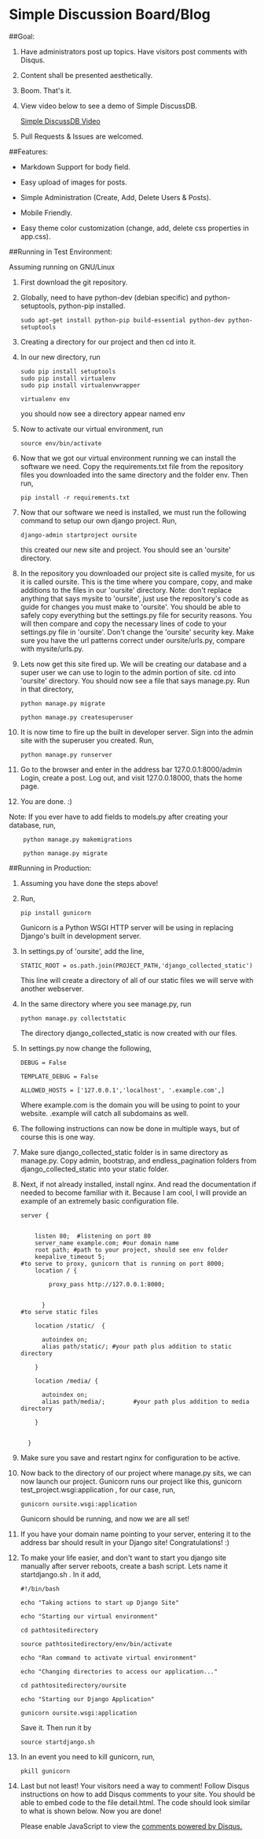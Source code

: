 Simple Discussion Board/Blog
============================

##Goal:

1.  Have administrators post up topics.  Have visitors post comments with Disqus.  

2.  Content shall be presented aesthetically.

3.  Boom. That's it.  

4.  View video below to see a demo of Simple DiscussDB.

    [Simple DiscussDB Video](http://youtu.be/azxvbZJ1waQ)

5.  Pull Requests & Issues are welcomed.



##Features:

* Markdown Support for body field.

* Easy upload of images for posts.

* Simple Administration (Create, Add, Delete Users & Posts).

* Mobile Friendly.

* Easy theme color customization (change, add, delete css properties in app.css).


##Running in Test Environment:

Assuming running on GNU/Linux

1.  First download the git repository.  

2.  Globally, need to have python-dev (debian specific) and python-setuptools, python-pip installed.

        sudo apt-get install python-pip build-essential python-dev python-setuptools

3.  Creating a directory for our project and then cd into it.

4.  In our new directory, run

        sudo pip install setuptools
        sudo pip install virtualenv
        sudo pip install virtualenvwrapper

        virtualenv env

    you should now see a directory appear named env

5.  Now to activate our virtual environment, run

        source env/bin/activate

6.  Now that we got our virtual environment running we can install
    the software we need.  Copy the requirements.txt file from the
    repository files you downloaded into the same directory and the
    folder env.  Then run,

        pip install -r requirements.txt

7.  Now that our software we need is installed, we must run the following
    command to setup our own django project. Run,

        django-admin startproject oursite

    this created our new site and project.  You should see an 'oursite' directory.

8.  In the repository you downloaded our project site is called mysite, for us it is called
    oursite.  This is the time where you compare, copy, and make additions to the
    files in our 'oursite' directory.  Note: don't replace anything that says mysite
    to 'oursite', just use the repository's code as guide for changes you must make to
    'oursite'.  You should be able to safely copy everything but the settings.py file
    for security reasons.  You will then compare and copy the necessary lines of code
    to your settings.py file in 'oursite'.  Don't change the 'oursite' security key.
    Make sure you have the url patterns correct under oursite/urls.py, compare with
    mysite/urls.py.

9.  Lets now get this site fired up.  We will be creating our database and a
    super user we can use to login to the admin portion of site. cd into 'oursite'
    directory.  You should now see a file that says manage.py.  Run in that directory,

        python manage.py migrate

        python manage.py createsuperuser

10. It is now time to fire up the built in developer server.  Sign into the admin
    site with the superuser you created.  Run,

        python manage.py runserver

11. Go to the browser and enter in the address bar 127.0.0.1:8000/admin
    Login, create a post.  Log out, and visit 127.0.0.18000, thats the home page.

12. You are done. :)

Note: If you ever have to add fields to models.py after creating your database,
run,

        python manage.py makemigrations

        python manage.py migrate


##Running in Production:

1.  Assuming you have done the steps above!

2.  Run,

        pip install gunicorn

    Gunicorn is a Python WSGI HTTP server will be using in replacing Django's
    built in development server.

3.  In settings.py of 'oursite', add the line,

        STATIC_ROOT = os.path.join(PROJECT_PATH,'django_collected_static')

    This line will create a directory of all of our static files we will serve
    with another webserver.

4.  In the same directory where you see manage.py, run

        python manage.py collectstatic

    The directory django_collected_static is now created with our files.


5.  In settings.py now change the following,

        DEBUG = False

        TEMPLATE_DEBUG = False

        ALLOWED_HOSTS = ['127.0.0.1','localhost', '.example.com',]

    Where example.com is the domain you will be using to point to your website.
    .example will catch all subdomains as well.

6.  The following instructions can now be done in multiple ways, but of course this
    is one way.

7.  Make sure django_collected_static folder is in same directory as manage.py.
    Copy admin, bootstrap, and endless_pagination folders from django_collected_static
    into your static folder.


8.  Next, if not already installed, install nginx.  And read the documentation if
    needed to become familiar with it. Because I am cool, I will provide an
    example of an extremely basic configuration file.

        server {


            listen 80;  #listening on port 80
            server_name example.com; #our domain name
            root path; #path to your project, should see env folder
            keepalive_timeout 5;
        #to serve to proxy, gunicorn that is running on port 8000;
            location / {

                proxy_pass http://127.0.0.1:8000;


              }
        #to serve static files

            location /static/  {

              autoindex on;
              alias path/static/; #your path plus addition to static directory

            }

            location /media/ {

              autoindex on;
              alias path/media/;		#your path plus addition to media directory

            }


          }

9.  Make sure you save and restart nginx for configuration to be active.

10. Now back to the directory of our project where manage.py sits, we can now
    launch our project.  Gunicorn runs our project like this,
    gunicorn test_project.wsgi:application ,  for our case, run,

        gunicorn oursite.wsgi:application

    Gunicorn should be running, and now we are all set!

11. If you have your domain name pointing to your server, entering it to the address
    bar should result in your Django site!  Congratulations! :)

12. To make your life easier, and don't want to start you django site manually
    after server reboots, create a bash script.  Lets name it startdjango.sh . In it add,

        #!/bin/bash

        echo "Taking actions to start up Django Site"

        echo "Starting our virtual environment"

        cd pathtositedirectory

        source pathtositedirectory/env/bin/activate

        echo "Ran command to activate virtual environment"

        echo "Changing directories to access our application..."

        cd pathtositedirectory/oursite

        echo "Starting our Django Application"

        gunicorn oursite.wsgi:application  

      Save it.  Then run it by

        source startdjango.sh

13. In an event you need to kill gunicorn, run,

        pkill gunicorn

14. Last but not least!  Your visitors need a way to comment!  Follow Disqus
    instructions on how to add Disqus comments to your site.  You should be able
    to embed code to the file detail.html.  The code should look similar to what
    is shown below. Now you are done!

    <div id="disqus_thread"></div>
    <script type="text/javascript">
    /* * * CONFIGURATION VARIABLES: EDIT BEFORE PASTING INTO YOUR WEBPAGE * * */
    var disqus_shortname = '<example>'; // Required - Replace '<example>' with your forum shortname

    /* * * DON'T EDIT BELOW THIS LINE * * */
    (function() {
      var dsq = document.createElement('script'); dsq.type = 'text/javascript'; dsq.async = true;
      dsq.src = '//' + disqus_shortname + '.disqus.com/embed.js';
      (document.getElementsByTagName('head')[0] || document.getElementsByTagName('body')[0]).appendChild(dsq);
      })();
      </script>
      <noscript>Please enable JavaScript to view the <a href="https://disqus.com/?ref_noscript">comments powered by Disqus.</a></noscript>
